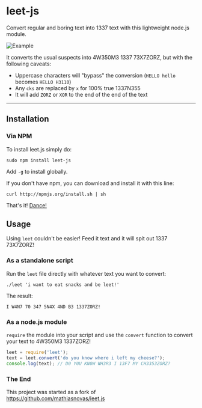 leet-js
=======

Convert regular and boring text into 1337 text with this lightweight node.js module.

![Example](http://i.imgur.com/BTuE3Sp.gif)

It converts the usual suspects into 4W350M3 1337 73X7ZORZ, but with the following caveats:

* Uppercase characters will "bypass" the conversion (`HELLO hello` becomes `HELLO H3110`)
* Any `cks` are replaced by `x` for 100% true 1337N355
* It will add `ZORZ` or `XOR` to the end of the end of the text

***

## Installation

### Via NPM

To install leet.js simply do:

    sudo npm install leet-js

Add `-g` to install globally.

If you don't have npm, you can download and install it with this line:

    curl http://npmjs.org/install.sh | sh

That's it! [Dance!](http://www.youtube.com/watch?v=8grzRgQ_AWY)


## Usage

Using `leet` couldn't be easier! Feed it text and it will spit out 1337 73X7ZORZ!

### As a standalone script

Run the `leet` file directly with whatever text you want to convert:

    ./leet 'i want to eat snacks and be leet!'

The result:

    I W4N7 70 347 5N4X 4ND B3 1337ZORZ!

### As a node.js module

`require` the module into your script and use the `convert` function to convert your text to 4W350M3 1337ZORZ!

```javascript
leet = require('leet');
text = leet.convert('do you know where i left my cheese?');
console.log(text); // D0 Y0U KN0W WH3R3 I 13F7 MY CH3353ZORZ?
```

### The End

This project was started as a fork of https://github.com/mathiasnovas/leet.js
